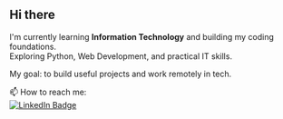 ## Hi there

I'm currently learning **Information Technology** and building my coding foundations.  
Exploring Python, Web Development, and practical IT skills. 

My goal: to build useful projects and work remotely in tech.

📫 How to reach me:  
[![LinkedIn Badge](https://img.shields.io/badge/-Nabeela%20Shahzeen-blue?style=flat-square&logo=Linkedin&logoColor=white)](https://www.linkedin.com/in/nabeela-shahzeen-1a9364325)
